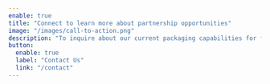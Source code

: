 ```yaml
---
enable: true
title: "Connect to learn more about partnership opportunities"
image: "/images/call-to-action.png"
description: "To inquire about our current packaging capabilities for fluid packaging, yogurt packaging, sour cream packaging, and ice-cream and dairy-alternative packaging connect with us."
button:
  enable: true
  label: "Contact Us"
  link: "/contact"
---
```

